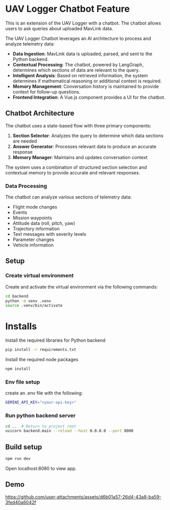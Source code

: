 # UAV Logger Chatbot Feature
This is an extension of the UAV Logger with a chatbot. The chatbot allows users to ask queries about uploaded MavLink data.

The UAV Logger Chatbot leverages an AI architecture to process and analyze telemetry data:

*   **Data Ingestion**: MavLink data is uploaded, parsed, and sent to the Python backend.
*   **Contextual Processing**: The chatbot, powered by LangGraph, determines which sections of data are relevant to the query.
*   **Intelligent Analysis**: Based on retrieved information, the system determines if mathematical reasoning or additional context is required.
*   **Memory Management**: Conversation history is maintained to provide context for follow-up questions.
*   **Frontend Integration**: A Vue.js component provides a UI for the chatbot.

## Chatbot Architecture

The chatbot uses a state-based flow with three primary components:

1. **Section Selector**: Analyzes the query to determine which data sections are needed
2. **Answer Generator**: Processes relevant data to produce an accurate response
3. **Memory Manager**: Maintains and updates conversation context

The system uses a combination of structured section selection and contextual memory to provide accurate and relevant responses.

### Data Processing

The chatbot can analyze various sections of telemetry data:

- Flight mode changes
- Events
- Mission waypoints
- Attitude data (roll, pitch, yaw)
- Trajectory information
- Text messages with severity levels
- Parameter changes
- Vehicle information

## Setup

### Create virtual environment

Create and activate the virtual environment via the following commands:
```bash
cd backend
python -m venv .venv
source .venv/bin/activate
```

# Installs
Install the required libraries for Python backend
```bash
pip install -r requirements.txt
```

Install the required node packages
```bash
npm install
```

### Env file setup
create an .env file with the following:
```bash
GEMINI_API_KEY="<your-api-key>"
```

### Run python backend server

```bash
cd ..  # Return to project root
uvicorn backend.main --reload --host 0.0.0.0 --port 8000
````

## Build setup
```bash
npm run dev
```

Open localhost:8080 to view app.

## Demo
https://github.com/user-attachments/assets/d6b01a57-26d4-43a8-ba59-3fed40a6042f

